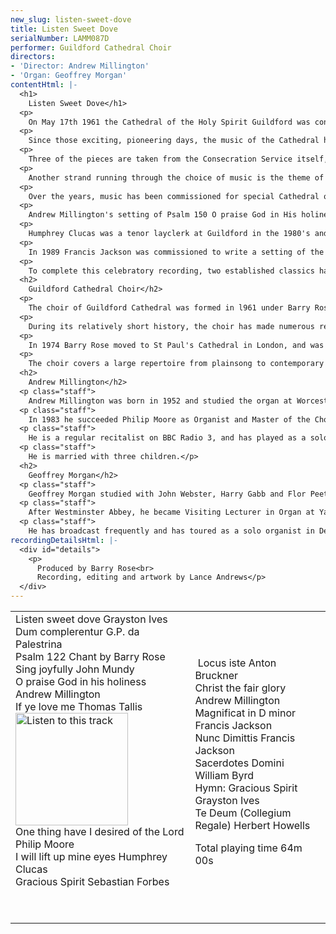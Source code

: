 ```yaml
---
new_slug: listen-sweet-dove
title: Listen Sweet Dove
serialNumber: LAMM087D
performer: Guildford Cathedral Choir
directors:
- 'Director: Andrew Millington'
- 'Organ: Geoffrey Morgan'
contentHtml: |-
  <h1>
    Listen Sweet Dove</h1>
  <p>
    On May 17th 1961 the Cathedral of the Holy Spirit Guildford was consecrated; a monumental act of faith and the first cathedral to be built in the south of England on a new site since the Reformation. The building itself, designed by Sir Edward Maufe, is "modern" in its style and plan but it takes as its inspiration the great and austere cathedrals of the gothic period. Perhaps it was fitting, therefore, that the vision for its musical life would follow the pattern of daily sung services in the monastic tradition of the older English foundations. The establishment and development of the Cathedral Choir by Barry Rose in the early days is an astonishing story in itself, and has been carefully documented in a fascinating book entitled "The Beat is Irrelevant" written by Simon Carpenter, a Guildford chorister in the 1960's.</p>
  <p>
    Since those exciting, pioneering days, the music of the Cathedral has developed steadily, built on the very sure foundations initially laid down. In its breadth and variety the Choir's repertoire now compares with those which have centuries of tradition behind them. As we now celebrate the 35th anniversary of the consecration, this recording comprises a representative collection of works, many of which have a special Guildford significance.</p>
  <p>
    Three of the pieces are taken from the Consecration Service itself, Psalm 122 sung to a chant by the first organist, Barry Rose, Sacerdotes Domini by Byrd, and the splendid verse anthem by John Mundy, Sing joyfully unto God our strength. It is interesting to note that at the service itself, the bass solo was delivered by all the tenors and basses of the choir, with formidable effect!</p>
  <p>
    Another strand running through the choice of music is the theme of the Holy Spirit, the dedication of the Cathedral. Thus, Palestrina's Dum complerentur (Part 1) and Tallis's If ye love me are included, as well as two settings of the hymn, Gracious Spirit, Holy Ghost. Grayston ("Bill") Ives is now Informator Choristarum at Magdalen College Oxford, and a former Guildford layclerk. Amongst his many compositions for the church is the hymn tune Guildford Cathedral heard on this recording, and featuring a canon at the octave between treble and tenor parts. Sebastian Forbes has several close links with the Cathedral. He sang with the Cathedral Choir in the early days and as Professor of Music at the adjacent University of Surrey has helped to provide the Cathedral with a talented succession of Choral and Organ Scholars. His involvement has increased yet further in recent years as a choir parent. His setting of Gracious Spirit was written in 1968 as a wedding anthem. Still on the Whitsun theme, Bill Ives' setting of George Herbert's Listen sweet dove has a beguiling simplicity, and was written in 1974 for a Guildford Diocesan Choirs' Festival. Both of the Ives pieces on this recording were included in an extended Whitsuntide sequence, entitled "Tongues of Fire".</p>
  <p>
    Over the years, music has been commissioned for special Cathedral occasions, and the Choir's repertoire has been greatly enriched by a succession of fine pieces by Philip Moore, the second Organist at Guildford, now at York Minster. The anthem One thing have I desired was commissioned by The Friends of the Cathedral for their 25th anniversary service in 1994. The atmosphere of quiet supplication which pervades in the outer sections is contrasted by a more turbulent and energetic central passage, reaching a pivotal climax at the words "and now shall he lift up mine head above mine enemies round about me".</p>
  <p>
    Andrew Millington's setting of Psalm 150 O praise God in His holiness was written for a concert given by the men of the Choir at the Henley-on-Thames Festival in 1993. The accompaniment was first given by brass quintet, though it transcribes easily for organ, as on this recording. Christ the fair glory is a more extended piece, and was first performed at Michaelmas 1994 for the Farewell Service for Michael Adie, Bishop of Guildford. It is in several sections using three separate texts: an ancient office hymn, some verses by Edmund Spencer and the Prayer Book collect for St. Michael and All Angels. The unifying musical theme is the plainsong melody set to the hymn. This is almost ever-present in one guise or another, making its final appearance in the pedals of the organ.</p>
  <p>
    Humphrey Clucas was a tenor layclerk at Guildford in the 1980's and left behind him a rich legacy of compositions, including I will lift up mine eyes which was composed for the Guildford Diocesan Choirs' Festival of 1982.</p>
  <p>
    In 1989 Francis Jackson was commissioned to write a setting of the evening canticles for the men of the Choir. Having previously written a Nunc Dimittis for Gonville and Caius, Cambridge (1952, revised in 1975), he coupled this with a new Magnificat for Guildford. They make a fine pairing and it is interesting to note the change of style and "vintage" from one to the other.</p>
  <p>
    To complete this celebratory recording, two established classics have been included. Bruckner's exquisite motet Locus iste has a particularly appropriate text and the Howells Te Deum written for King's College, Cambridge, serves as a final paean of praise and thanksgiving for a tradition to which we are all privileged to belong.</p>
  <h2>
    Guildford Cathedral Choir</h2>
  <p>
    The choir of Guildford Cathedral was formed in l961 under Barry Rose, the Cathedral's first Organist and Choirmaster. Since the Consecration of the Cathedral, the Choir has maintained a daily Sung Evensong and has built up an enviable reputation for its singing. The boys of the choir (18), are drawn from Lanesborough Preparatory School in Guildford, and some of the older ones attend the Royal Grammar School. The lower parts are sung by professional layclerks and choral scholars from the University of Surrey.</p>
  <p>
    During its relatively short history, the choir has made numerous recordings, including an album of Christmas Carols which won a 'Gold Disc' award for the sale of over five hundred thousand records, followed by a 'Platinum Disc' for over a million records sold. The choir has toured widely in Britain, Europe, and North America, most recently in the south-eastern states of the USA. The choir broadcasts regularly on BBC Radio 3, and has made several TV appearances.</p>
  <p>
    In 1974 Barry Rose moved to St Paul's Cathedral in London, and was succeeded by Philip Moore. He was appointed to York Minster in 1983 and the post is now occupied by the present Organist and Master of the Choristers, Andrew Millington.</p>
  <p>
    The choir covers a large repertoire from plainsong to contemporary music, including a wide variety of European styles. In addition to service music, the choir occasionally performs larger works with orchestra. In recent years, these have included Handel's Messiah, Bach's St John Passion and Haydn's Nelson Mass.</p>
  <h2>
    Andrew Millington</h2>
  <p class="staff">
    Andrew Millington was born in 1952 and studied the organ at Worcester Cathedral under Harry Bramma and Christopher Robinson. From the King's School Worcester he gained an Organ Scholarship to Downing College, Cambridge and in 1975 he became Assistant Organist at Gloucester Cathedral. Here he developed a varied career as an organist, conductor and teacher. He played a prominent part in the Three Choirs Festivals of 1977 and 1980 and held the conductorships of no less than four notable choirs in the Midlands area; Birmingham Bach Society, Kidderminster Choral Society, Saint Cecilia Singers and Aldwyn Consort of Voices. Two of these choirs won major awards in the international radio competition 'Let the Peoples Sing'.</p>
  <p class="staff">
    In 1983 he succeeded Philip Moore as Organist and Master of the Choristers at Guildford Cathedral. Under his direction the Cathedral Choir has undertaken numerous recordings, tours and concerts, in addition to the daily worship in the Cathedral. He is also conductor of the Bracknell Choral Society, and an examiner for the Associated Board of the Royal Schools of Music. He has travelled extensively as an organist and choral conductor, and in 1990 he directed an RSCM Summer School in South Africa.</p>
  <p class="staff">
    He is a regular recitalist on BBC Radio 3, and has played as a soloist at many prestigious venues in Britain, including recent appearances at the Royal Albert Hall, King's College, Cambridge and St. George's Chapel, Windsor. He has worked closely with several major orchestras and has made many recordings as a conductor and organist.</p>
  <p class="staff">
    He is married with three children.</p>
  <h2>
    Geoffrey Morgan</h2>
  <p class="staff">
    Geoffrey Morgan studied with John Webster, Harry Gabb and Flor Peeters. On leaving Magdalen College Oxford (where he was organ scholar) he spent ten vears as assistant organist of Westminster Abbey. For most of that period he worked with Simon Preston, and in 1986 he played at the Royal Wedding.</p>
  <p class="staff">
    After Westminster Abbey, he became Visiting Lecturer in Organ at Yale University USA and in September 1989 he took up his present post of Sub-Organist at Guildford Cathedral.</p>
  <p class="staff">
    He has broadcast frequently and has toured as a solo organist in Denmark and three times in the USA. He has accompanied the choir of Westminster Abbey in France, Belgium and Switzerland.</p>
recordingDetailsHtml: |-
  <div id="details">
    <p>
      Produced by Barry Rose<br>
      Recording, editing and artwork by Lance Andrews</p>
  </div>
---
```


<table class="tracktable">
  <tbody>
    <tr>
      <td class="column1">
        Listen sweet dove <span class="composer">Grayston Ives</span><br>
        Dum complerentur <span class="composer">G.P. da Palestrina</span><br>
        Psalm 122 <span class="composer">Chant by Barry Rose</span><br>
        Sing joyfully <span class="composer">John Mundy</span><br>
        O praise God in his holiness <span class="composer">Andrew Millington</span><br>
        If ye love me <span class="composer">Thomas Tallis</span><a href="cliplinks/ifyelove%20.ram"><img alt="Listen to this track" src="/web/20160821075527im_/http://www.lammas.co.uk/images/listen.gif" width="180"></a><br>
        One thing have I desired of the<span class="composer"> Lord Philip Moore</span><br>
        I will lift up mine eyes <span class="composer">Humphrey Clucas</span><br>
        Gracious Spirit <span class="composer">Sebastian Forbes</span>
        <p>					 </p>
      </td>
      <td class="column2">
         Locus iste <span class="composer">Anton Bruckner</span><br>
        Christ the fair glory <span class="composer">Andrew Millington</span><br>
        Magnificat in D minor <span class="composer">Francis Jackson</span><br>
        Nunc Dimittis <span class="composer">Francis Jackson</span><br>
        Sacerdotes Domini <span class="composer">William Byrd</span><br>
        Hymn: Gracious Spirit <span class="composer">Grayston Ives</span><br>
        Te Deum (Collegium Regale)<span class="composer"> Herbert Howells</span>
        <p>					<span id="playingtime">Total playing time 64m 00s</span></p>
      </td>
    </tr>
  </tbody>
</table>

